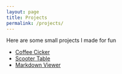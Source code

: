 ```yaml
---
layout: page
title: Projects
permalink: /projects/
---
```


Here are some small projects I made for fun

- [Coffee Cicker](coffee_clicker)
- [Scooter Table](scooter_table)
- [Markdown Viewer](markdown_viewer)
